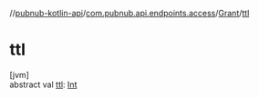 //[pubnub-kotlin-api](../../../index.md)/[com.pubnub.api.endpoints.access](../index.md)/[Grant](index.md)/[ttl](ttl.md)

# ttl

[jvm]\
abstract val [ttl](ttl.md): [Int](https://kotlinlang.org/api/latest/jvm/stdlib/kotlin/-int/index.html)

